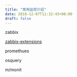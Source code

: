 ```yaml
---
title: "常用监控介绍"
date: 2018-12-07T11:32:43+08:00
draft: false
---
```


zabbix

[zabbix-extensions](https://github.com/lesovsky/zabbix-extensions) 

promethues


osquery

m/monit
